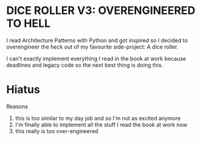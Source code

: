 # DICE ROLLER V3: OVERENGINEERED TO HELL

I read Architecture Patterns with Python and got inspired so I decided to overengineer the heck out of my favourite side-project: A dice roller.

I can't exactly implement everything I read in the book at work because deadlines and legacy code so the next best thing is doing this.

# Hiatus

Reasons

1. this is too similar to my day job and so I'm not as excited anymore
2. I'm finally able to implement all the stuff I read the book at work now
3. this really is too over-engineered
